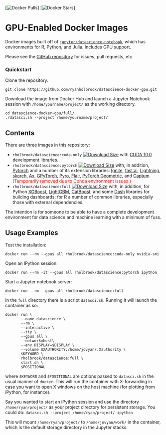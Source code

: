 [![Docker Pulls](https://img.shields.io/docker/pulls/rholbrook/datascience)]
[![Docker Stars](https://img.shields.io/docker/stars/rholbrook/datascience)]


# GPU-Enabled Docker Images

Docker images built off of [`jupyter/datascience-notebook`](https://github.com/jupyter/docker-stacks/tree/master/datascience-notebook), which has environments for R, Python, and Julia. Includes GPU support.

Please see the [GitHub repository](https://github.com/ryanholbrook/datascience-docker-gpu) for issues, pull requests, etc.

### Quickstart
Clone the repository.
```
git clone https://github.com/ryanholbrook/datascience-docker-gpu.git
```

Download the image from Docker Hub and launch a Jupyter Notebook session with `/home/yourname/project/` as the working directory.
```
cd datascience-docker-gpu/full/
./datasci.sh --project /home/yourname/project/
```

## Contents
There are three images in this repository:
  * `rholbrook/datascience:cuda-only` [![Download Size](https://images.microbadger.com/badges/image/rholbrook/datascience:cuda-only.svg)](https://microbadger.com/images/rholbrook/datascience:cuda-only "Get your own image badge on microbadger.com") with [CUDA 10.0](https://developer.nvidia.com/cuda-zone) development libraries.
  * `rholbrook/datascience:pytorch` [![Download Size](https://images.microbadger.com/badges/image/rholbrook/datascience:cuda-only.svg)](https://microbadger.com/images/rholbrook/datascience:cuda-only "Get your own image badge on microbadger.com") with, in addition, [Pytorch](https://pytorch.org/) and a number of its extension libraries: [Ignite](https://pytorch.org/ignite/), [fast.ai](https://www.fast.ai/), [Lightning](https://github.com/williamFalcon/pytorch-lightning), [skorch](https://github.com/skorch-dev/skorch), [Ax](https://ax.dev/), [GPyTorch](https://github.com/cornellius-gp/gpytorch), [Pyro](http://pyro.ai/), [Flair](https://github.com/zalandoresearch/flair), [PyTorch Geometric](https://github.com/rusty1s/pytorch_geometric), and [Captum](https://captum.ai/) <span style = "color:red"> (Temporarily removed due to Conda environment issues.) </span>
  * `rholbrook/datascience:full` [![Download Size](https://images.microbadger.com/badges/image/rholbrook/datascience:full.svg)](https://microbadger.com/images/rholbrook/datascience:full "Get your own image badge on microbadger.com") with, in addition, for Python [XGBoost](https://github.com/dmlc/xgboost), [LightGBM](https://github.com/microsoft/LightGBM), [CatBoost](https://github.com/catboost/catboost), and some [Dash](https://github.com/plotly/dash) libraries for building dashboards; for R a number of common libraries, especially those with external dependencies.

The intention is for someone to be able to have a complete development environment for data science and machine learning with a minimum of fuss.


## Usage Examples

Test the installation:
```
docker run --rm --gpus all rholbrook/datascience:cuda-only nvidia-smi
```

Open an IPython session:
```
docker run --rm -it --gpus all rholbrook/datascience:pytorch ipython
```

Start a Jupyter notebook server:
```
docker run --rm --gpus all rholbrook/datascience:full
```

In the `full` directory there is a script `datasci.sh`. Running it will launch the container as so:
``` 
docker run \
       --name datascience \
       --rm \
       --interactive \
       --tty \
       --gpus all \
       --network=host\
       --env DISPLAY=$DISPLAY \
       --volume $XAUTHORITY:/home/jovyan/.Xauthority \
       $KEYWORD \
       rholbrook/datascience:full \
       start.sh \
       $POSITIONAL
```
       
where `$KEYWORD` and `$POSITIONAL` are options passed to `datasci.sh` in the usual manner of `docker`. This will run the container with X-forwarding in case you want to open X windows on the host machine (for plotting from iPython, for instance).

Say you wanted to start an iPython session and use the directory `/home/ryan/project/` as your project directory for persistent storage. You could do:
```datasci.sh --project /home/ryan/project/ ipython```

This will mount `/home/ryan/project/` to `/home/jovyan/work/` in the container, which is the default storage directory in the Jupyter stacks.
